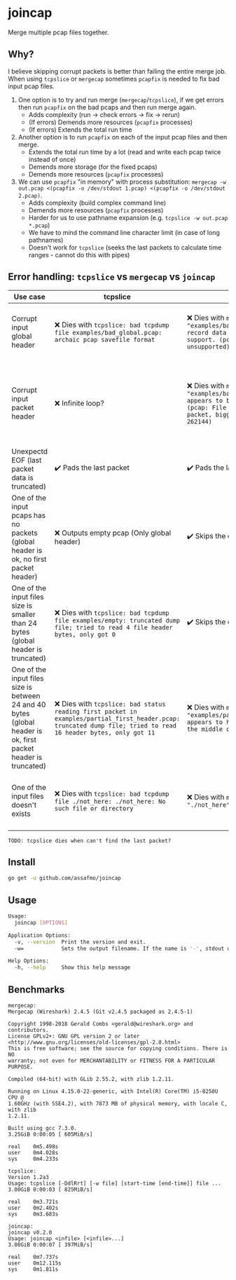 # joincap

Merge multiple pcap files together.

## Why?

I believe skipping corrupt packets is better than failing the entire merge job.  
When using `tcpslice` or `mergecap` sometimes `pcapfix` is needed to fix bad input pcap files.

1.  One option is to try and run merge (`mergecap`/`tcpslice`), if we get errors then run `pcapfix` on the bad pcaps and then run merge again.
    * Adds complexity (run -> check errors -> fix -> rerun)
    * (If errors) Demends more resources (`pcapfix` processes)
    * (If errors) Extends the total run time
2.  Another option is to run `pcapfix` on each of the input pcap files and then merge.
    * Extends the total run time by a lot (read and write each pcap twice instead of once)
    * Demends more storage (for the fixed pcaps)
    * Demends more resources (`pcapfix` processes)
3.  We can use `pcapfix` "in memory" with process substitution: `mergecap -w out.pcap <(pcapfix -o /dev/stdout 1.pcap) <(pcapfix -o /dev/stdout 2.pcap)`.
    * Adds complexity (build complex command line)
    * Demends more resources (`pcapfix` processes)
    * Harder for us to use pathname expansion (e.g. `tcpslice -w out.pcap *.pcap`)
    * We have to mind the command line character limit (in case of long pathnames)
    * Doesn't work for `tcpslice` (seeks the last packets to calculate time ranges - cannot do this with pipes)

## Error handling: `tcpslice` vs `mergecap` vs `joincap`

| Use case                                                                                                       | tcpslice                                                                                                                                                         | mergecap                                                                                                                                                                     | joincap                                                               | example                                                                                         |
| -------------------------------------------------------------------------------------------------------------- | ---------------------------------------------------------------------------------------------------------------------------------------------------------------- | ---------------------------------------------------------------------------------------------------------------------------------------------------------------------------- | --------------------------------------------------------------------- | ----------------------------------------------------------------------------------------------- |
| Corrupt input global header                                                                                    | :x: Dies with `tcpslice: bad tcpdump file examples/bad_global.pcap: archaic pcap savefile format`                                                                | :x: Dies with `mergecap: The file "examples/bad_global.pcap" contains record data that mergecap doesn't support. (pcap: major version 0 unsupported)`                        | :heavy_check_mark: Skips the corrupt input pcap                       | `examples/bad_global.pcap`                                                                      |
| Corrupt input packet header                                                                                    | :x: Infinite loop?                                                                                                                                               | :x: Dies with `mergecap: The file "examples/bad_first_header.pcap" appears to be damaged or corrupt. (pcap: File has 2368110654-byte packet, bigger than maximum of 262144)` | :heavy_check_mark: Skips the packet and tries to find the next header | `examples/bad_first_header.pcap`                                                                |
| Unexpectd EOF (last packet data is truncated)                                                                  | :heavy_check_mark: Pads the last packet                                                                                                                          | :heavy_check_mark: Pads the last packet                                                                                                                                      | :heavy_check_mark: Pads the last packet                               | `examples/unexpected_eof_on_first_packet.pcap`, `examples/unexpected_eof_on_second_packet.pcap` |
| One of the input pcaps has no packets (global header is ok, no first packet header)                            | :x: Outputs empty pcap (Only global header)                                                                                                                      | :heavy_check_mark: Skips the empty pcap                                                                                                                                      | :heavy_check_mark: Skips the empty input pcap                         | Merge `examples/ok.pcap` with `examples/no_packets.pcap`                                        |
| One of the input files size is smaller than 24 bytes (global header is truncated)                              | :x: Dies with `tcpslice: bad tcpdump file examples/empty: truncated dump file; tried to read 4 file header bytes, only got 0`                                    | :heavy_check_mark: Skips the corrupt pcap                                                                                                                                    | :heavy_check_mark: Skips the corrupt input pcap                       | Merge `examples/ok.pcap` with `examples/empty` or `examples/partial_global_header.pcap`         |
| One of the input files size is between 24 and 40 bytes (global header is ok, first packet header is truncated) | :x: Dies with `tcpslice: bad status reading first packet in examples/partial_first_header.pcap: truncated dump file; tried to read 16 header bytes, only got 11` | :x: Dies with `mergecap: The file "examples/partial_first_header.pcap" appears to have been cut short in the middle of a packet.`                                            | :heavy_check_mark: Skips the corrupt input pcap                       | Merge `examples/ok.pcap` with `examples/empty` or `examples/partial_global_header.pcap`         |
| One of the input files doesn't exists                                                                          | :x: Dies with `tcpslice: bad tcpdump file ./not_here: ./not_here: No such file or directory`                                                                     | :x: Dies with `mergecap: The file "./not_here" doesn't exist.`                                                                                                               | :heavy_check_mark: Skips the non existing input file                  | Merge `examples/ok.pcap` with `./not_here`                                                      |

`TODO: tcpslice dies when can't find the last packet?`

## Install

```bash
go get -u github.com/assafmo/joincap
```

## Usage

```bash
Usage:
  joincap [OPTIONS]

Application Options:
  -v, --version  Print the version and exit.
  -w=            Sets the output filename. If the name is '-', stdout will be used. (default: -)

Help Options:
  -h, --help     Show this help message
```

## Benchmarks

```
mergecap:
Mergecap (Wireshark) 2.4.5 (Git v2.4.5 packaged as 2.4.5-1)

Copyright 1998-2018 Gerald Combs <gerald@wireshark.org> and contributors.
License GPLv2+: GNU GPL version 2 or later <http://www.gnu.org/licenses/old-licenses/gpl-2.0.html>
This is free software; see the source for copying conditions. There is NO
warranty; not even for MERCHANTABILITY or FITNESS FOR A PARTICULAR PURPOSE.

Compiled (64-bit) with GLib 2.55.2, with zlib 1.2.11.

Running on Linux 4.15.0-22-generic, with Intel(R) Core(TM) i5-8250U CPU @
1.60GHz (with SSE4.2), with 7873 MB of physical memory, with locale C, with zlib
1.2.11.

Built using gcc 7.3.0.
3.25GiB 0:00:05 [ 605MiB/s]

real    0m5.498s
user    0m4.028s
sys     0m4.233s

tcpslice:
Version 1.2a3
Usage: tcpslice [-DdlRrt] [-w file] [start-time [end-time]] file ...
3.00GiB 0:00:03 [ 825MiB/s]

real    0m3.721s
user    0m2.402s
sys     0m3.683s

joincap:
joincap v0.2.0
Usage: joincap <infile> [<infile>...]
3.00GiB 0:00:07 [ 397MiB/s]

real    0m7.737s
user    0m12.115s
sys     0m1.811s
```
